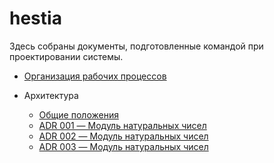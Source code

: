# hestia

Здесь собраны документы, подготовленные командой при проектировании системы.

- [Организация рабочих процессов](./Организация%20рабочих%20процессов.md)

- Архитектура
    - [Общие положения](./Архитектура:%3A-Общие%20положения.md)
    - [ADR 001 — Модуль натуральных чисел](./Архитектура%3A-ADR%20001%20-%20Модуль%20натуральных%20чисел.md)
    - [ADR 002 — Модуль натуральных чисел](./Архитектура%3A-ADR%20002%20-%20Модуль%20целых%20чисел.md)
    - [ADR 003 — Модуль натуральных чисел](./Архитектура%3A-ADR%20003%20-%20Модуль%20рациональных%20чисел.md)
